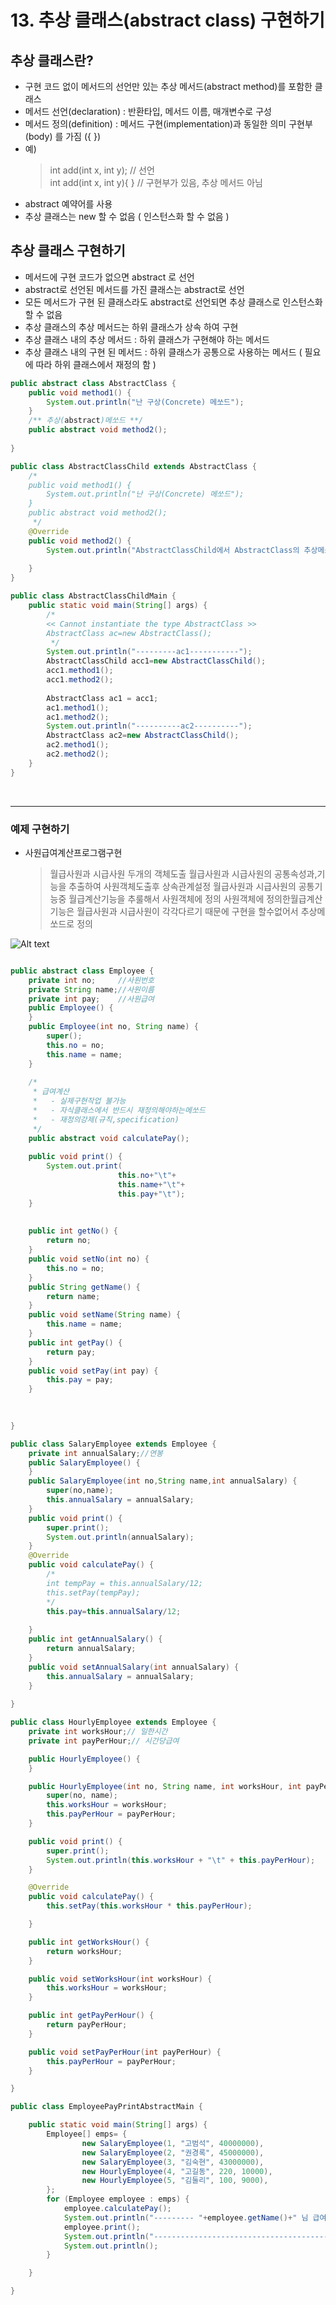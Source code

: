 # 13. 추상 클래스(abstract class) 구현하기

## 추상 클래스란?

- 구현 코드 없이 메서드의 선언만 있는 추상 메서드(abstract method)를 포함한 클래스
- 메서드 선언(declaration) : 반환타입, 메서드 이름, 매개변수로 구성
- 메서드 정의(definition) : 메서드 구현(implementation)과 동일한 의미 구현부(body) 를 가짐 ({ })
- 예) 
  >int add(int x, int y); // 선언 <br>
  >int add(int x, int y){ } // 구현부가 있음, 추상 메서드 아님
- abstract 예약어를 사용
- 추상 클래스는 new 할 수 없음 ( 인스턴스화 할 수 없음 )

## 추상 클래스 구현하기

- 메서드에 구현 코드가 없으면 abstract 로 선언
- abstract로 선언된 메서드를 가진 클래스는 abstract로 선언
- 모든 메서드가 구현 된 클래스라도 abstract로 선언되면 추상 클래스로 인스턴스화 할 수 없음
- 추상 클래스의 추상 메서드는 하위 클래스가 상속 하여 구현
- 추상 클래스 내의 추상 메서드 : 하위 클래스가 구현해야 하는 메서드
- 추상 클래스 내의 구현 된 메서드 : 하위 클래스가 공통으로 사용하는 메서드 ( 필요에 따라 하위 클래스에서 재정의 함 )

```java
public abstract class AbstractClass {
	public void method1() {
		System.out.println("난 구상(Concrete) 메쏘드");
	}
	/** 추상(abstract)메쏘드 **/
	public abstract void method2();
	
}

public class AbstractClassChild extends AbstractClass {
	/*
	public void method1() {
		System.out.println("난 구상(Concrete) 메쏘드");
	}
	public abstract void method2();
	 */
	@Override
	public void method2() {
		System.out.println("AbstractClassChild에서 AbstractClass의 추상메쏘드 method2 재정의[implement(구현)]");
		
	}
}

public class AbstractClassChildMain {
	public static void main(String[] args) {
		/*
		<< Cannot instantiate the type AbstractClass >>
		AbstractClass ac=new AbstractClass();
		 */
		System.out.println("---------ac1-----------");
		AbstractClassChild acc1=new AbstractClassChild();
		acc1.method1();
		acc1.method2();
		
		AbstractClass ac1 = acc1;
		ac1.method1();
		ac1.method2();
		System.out.println("----------ac2----------");
		AbstractClass ac2=new AbstractClassChild();
		ac2.method1();
		ac2.method2();
	}
}

```

<br>
<hr>

### 예제 구현하기

  - 사원급여계산프로그램구현
    >월급사원과 시급사원 두개의 객체도출 
	>월급사원과 시급사원의 공통속성과,기능을 추출하여 사원객체도출후 상속관계설정
	>월급사원과 시급사원의 공통기능중 월급계산기능을 추룰해서 사원객체에 정의
	   >사원객체에 정의한월급계산기능은 월급사원과 시급사원이 각각다르기 때문에 구현을 할수없어서 추상메쏘드로 정의    
   
![Alt text](image-15.png)


```java

public abstract class Employee {
	private int no; 	//사원번호
	private String name;//사원이름
	private int pay;	//사원급여
	public Employee() {
	}
	public Employee(int no, String name) {
		super();
		this.no = no;
		this.name = name;
	}
	
	/*
	 * 급여계산
	 *   - 실제구현작업 불가능 
	 *   - 자식클래스에서 반드시 재정의해야하는메쏘드
	 *   - 재정의강제(규칙,specification)
	 */
	public abstract void calculatePay();
	
	public void print() {
		System.out.print(
						this.no+"\t"+
						this.name+"\t"+
						this.pay+"\t");
	}
	
	
	public int getNo() {
		return no;
	}
	public void setNo(int no) {
		this.no = no;
	}
	public String getName() {
		return name;
	}
	public void setName(String name) {
		this.name = name;
	}
	public int getPay() {
		return pay;
	}
	public void setPay(int pay) {
		this.pay = pay;
	}
	
	

}


```
```java
public class SalaryEmployee extends Employee {
	private int annualSalary;//연봉
	public SalaryEmployee() {
	}
	public SalaryEmployee(int no,String name,int annualSalary) {
		super(no,name);
		this.annualSalary = annualSalary;
	}
	public void print() {
		super.print();
		System.out.println(annualSalary);
	}
	@Override
	public void calculatePay() {
		/*
		int tempPay = this.annualSalary/12;
		this.setPay(tempPay);
		*/
		this.pay=this.annualSalary/12;
		
	}
	public int getAnnualSalary() {
		return annualSalary;
	}
	public void setAnnualSalary(int annualSalary) {
		this.annualSalary = annualSalary;
	}
	
}
```
```java
public class HourlyEmployee extends Employee {
	private int worksHour;// 일한시간
	private int payPerHour;// 시간당급여

	public HourlyEmployee() {
	}

	public HourlyEmployee(int no, String name, int worksHour, int payPerHour) {
		super(no, name);
		this.worksHour = worksHour;
		this.payPerHour = payPerHour;
	}

	public void print() {
		super.print();
		System.out.println(this.worksHour + "\t" + this.payPerHour);
	}

	@Override
	public void calculatePay() {
		this.setPay(this.worksHour * this.payPerHour);

	}

	public int getWorksHour() {
		return worksHour;
	}

	public void setWorksHour(int worksHour) {
		this.worksHour = worksHour;
	}

	public int getPayPerHour() {
		return payPerHour;
	}

	public void setPayPerHour(int payPerHour) {
		this.payPerHour = payPerHour;
	}

}


```

```java
public class EmployeePayPrintAbstractMain {

	public static void main(String[] args) {
		Employee[] emps= {
				new SalaryEmployee(1, "고범석", 40000000),
				new SalaryEmployee(2, "권경록", 45000000),
				new SalaryEmployee(3, "김숙현", 43000000),
				new HourlyEmployee(4, "고길동", 220, 10000),
				new HourlyEmployee(5, "김둘리", 100, 9000),
		};
		for (Employee employee : emps) {
			employee.calculatePay();
			System.out.println("--------- "+employee.getName()+" 님 급여명세표---------");
			employee.print();
			System.out.println("---------------------------------------");
			System.out.println();
		}

	}

}

```
